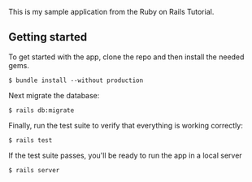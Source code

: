This is my sample application from the Ruby on Rails Tutorial. 

## Getting started

To get started with the app, clone the repo and then install the needed gems.
```
$ bundle install --without production
```

Next migrate the database:
```
$ rails db:migrate
```

Finally, run the test suite to verify that everything is working correctly:
```
$ rails test
```

If the test suite passes, you'll be ready to run the app in a local server
```
$ rails server
```


